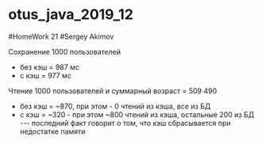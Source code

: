 # otus_java_2019_12
#HomeWork 21
#Sergey Akimov



Сохранение 1000 пользователей
- без кэш = 987 мс
- c кэш = 977 мс

Чтение 1000 пользователей и суммарный возраст = 509 490
- без кэш = ~870, при этом - 0 чтений из кэша, все из БД
- c кэш = ~320 - при этом ~800 чтений из кэша, остальные 200 из БД
--- последний факт говорит о том, что кэш сбрасывается при недостатке памяти